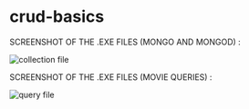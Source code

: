 # crud-basics

SCREENSHOT OF THE .EXE FILES (MONGO AND MONGOD) :

![collection file](https://raw.github.com/Fatimah019/mongodb-basics/tree/crud-basics/images/movieCollection.png)

SCREENSHOT OF THE .EXE FILES (MOVIE QUERIES) :

![query file](https://raw.github.com/Fatimah019/mongodb-basics/trees/crud-basics/images/movieCollection.png)

